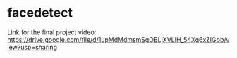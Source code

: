 # facedetect
 Link for the final project video: https://drive.google.com/file/d/1upMdMdmsmSgOBLjXVLIH_54Xq6xZIGbb/view?usp=sharing
